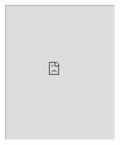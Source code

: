 <iframe height="430" width="350" src="https://bot.dialogflow.com/d13a293d-c504-432a-bb11-77838f1dcc9c"></iframe>

